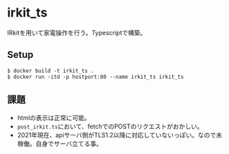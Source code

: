 # irkit_ts
IRkitを用いて家電操作を行う。Typescriptで構築。
## Setup
```
$ docker build -t irkit_ts .
$ docker run -itd -p hostport:80 --name irkit_ts irkit_ts
```
## 課題
* htmlの表示は正常に可能。
* `post_irkit.ts`において、fetchでのPOSTのリクエストがおかしい。
* 2021年現在、apiサーバ側がTLS1.2以降に対応していないっぽい。なので未稼働。自身でサーバ立てる事。
